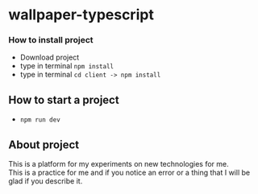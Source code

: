 # wallpaper-typescript


### How to install project 
- Download project
- type in terminal `npm install`
- type in terminal `cd client -> npm install`

## How to start a project
- `npm run dev`

## About project

This is a platform for my experiments on new technologies for me. <br/>
This is a practice for me and if you notice an error or a thing that I will be glad if you describe it.
